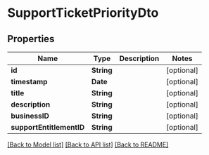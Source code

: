 # SupportTicketPriorityDto

## Properties
Name | Type | Description | Notes
------------ | ------------- | ------------- | -------------
**id** | **String** |  | [optional] 
**timestamp** | **Date** |  | [optional] 
**title** | **String** |  | [optional] 
**description** | **String** |  | [optional] 
**businessID** | **String** |  | [optional] 
**supportEntitlementID** | **String** |  | [optional] 

[[Back to Model list]](../README.md#documentation-for-models) [[Back to API list]](../README.md#documentation-for-api-endpoints) [[Back to README]](../README.md)


